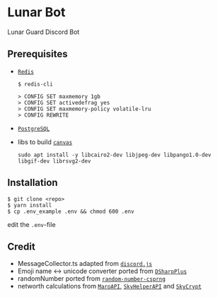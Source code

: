 # Lunar Bot

Lunar Guard Discord Bot

## Prerequisites

- [`Redis`]

  ```sh-session
  $ redis-cli

  > CONFIG SET maxmemory 1gb
  > CONFIG SET activedefrag yes
  > CONFIG SET maxmemory-policy volatile-lru
  > CONFIG REWRITE
  ```

- [`PostgreSQL`]

- libs to build [`canvas`]

  `sudo apt install -y libcairo2-dev libjpeg-dev libpango1.0-dev libgif-dev librsvg2-dev`

## Installation

```sh-session
$ git clone <repo>
$ yarn install
$ cp .env_example .env && chmod 600 .env
```

edit the `.env`-file

## Credit

- MessageCollector.ts adapted from [`discord.js`]
- Emoji name <-> unicode converter ported from [`DSharpPlus`]
- randomNumber ported from [`random-number-csprng`]
- networth calculations from [`MaroAPI`], [`SkyHelperAPI`] and [`SkyCrypt`]

<!----------------- LINKS --------------->

[`postgresql`]: https://www.postgresql.org/download/
[`redis`]: https://redis.io
[`canvas`]: https://www.npmjs.com/package/canvas
[`discord.js`]: https://discord.js.org/
[`dsharpplus`]: https://github.com/DSharpPlus/DSharpPlus
[`random-number-csprng`]: https://github.com/joepie91/node-random-number-csprng
[`maroapi`]: https://github.com/zt3h/MaroAPI
[`skyhelperapi`]: https://github.com/Altpapier/SkyHelperAPI
[`skycrypt`]: https://github.com/SkyCryptWebsite/SkyCrypt
